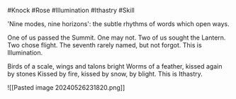 #Knock #Rose #Illumination #Ithastry #Skill 

'Nine modes, nine horizons': the subtle rhythms of words which open ways.

One of us passed the Summit. One may not. Two of us sought the Lantern. Two chose flight. The seventh rarely named, but not forgot. This is Illumination.

Birds of a scale, wings and talons bright Worms of a feather, kissed again by stones Kissed by fire, kissed by snow, by blight. This is Ithastry.

![[Pasted image 20240526231820.png]]
